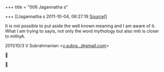 +++
title = "006 Jagannatha s"

+++
[[Jagannatha s	2011-10-04, 06:27:19 [Source](https://groups.google.com/g/bvparishat/c/cMJzX5aj-bE)]]



It is not possible to put aside the well known meaning and I am aware of it. What I am trying to sayis, not only the word mythology but also miti is closer to mithyA.  
  

2011/10/3 V Subrahmanian \<[v.subra...@gmail.com]()\>  





